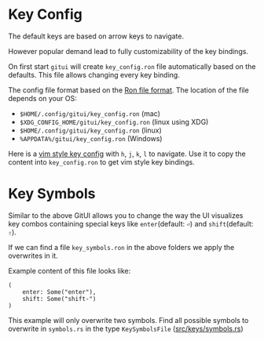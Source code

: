 # Key Config

The default keys are based on arrow keys to navigate.

However popular demand lead to fully customizability of the key bindings.

On first start `gitui` will create `key_config.ron` file automatically based on the defaults.
This file allows changing every key binding.

The config file format based on the [Ron file format](https://github.com/ron-rs/ron).
The location of the file depends on your OS:
* `$HOME/.config/gitui/key_config.ron` (mac)
* `$XDG_CONFIG_HOME/gitui/key_config.ron` (linux using XDG)
* `$HOME/.config/gitui/key_config.ron` (linux)
* `%APPDATA%/gitui/key_config.ron` (Windows)

Here is a [vim style key config](vim_style_key_config.ron) with `h`, `j`, `k`, `l` to navigate. Use it to copy the content into `key_config.ron` to get vim style key bindings.

# Key Symbols

Similar to the above GitUI allows you to change the way the UI visualizes key combos containing special keys like `enter`(default: `⏎`) and `shift`(default: `⇧`).

If we can find a file `key_symbols.ron` in the above folders we apply the overwrites in it.

Example content of this file looks like:

```
(
    enter: Some("enter"),
    shift: Some("shift-")
)
```
This example will only overwrite two symbols. Find all possible symbols to overwrite in `symbols.rs` in the type `KeySymbolsFile` ([src/keys/symbols.rs](https://github.com/extrawurst/gitui/blob/master/src/keys/symbols.rs))
